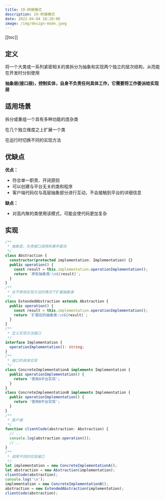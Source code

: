 ```yaml
---
title: 19-桥接模式
description: 19-桥接模式
date: 2022-04-04 18:20:00
image: /img/design-mode.jpeg
---
```


[[toc]]

## 定义

将一个大类或一系列紧密相关的类拆分为抽象和实现两个独立的层次结构，从而能在开发时分别使用

**抽象层(接口层)，控制实体，自身不负责任何具体工作，它需要将工作委派给实现层**

## 适用场景

拆分或重组一个具有多种功能的庞杂类

在几个独立维度之上扩展一个类

在运行时切换不同的实现方法

## 优缺点

**优点：**
- 符合单一职责、开闭原则
- 可以创建与平台无关的类和程序
- 客户端代码仅与高层抽象部分进行互动，不会接触到平台的详细信息

**缺点：**
- 对高内聚的类使用该模式，可能会使代码更加复杂

## 实现

```ts
/**
 * 抽象层，负责接口调用和事件委派
 */
class Abstraction {
  constructor(protected implementation: Implementation) {}
  public operation() {
    const result = this.implementation.operationImplementation();
    return `原有抽象类:\n${result}`;
  }
}
/**
 * 在不修改实现方法的情况下扩展抽象类
 */
class ExtendedAbstraction extends Abstraction {
  public operation() {
    const result = this.implementation.operationImplementation();
    return `扩展后的抽象类:\n${result}`;
  }
}
/**
 * 定义实现方法接口
 */
interface Implementation {
  operationImplementation(): string;
}
/**
 * 接口的具体实现
 */
class ConcreteImplementationA implements Implementation {
  public operationImplementation() {
    return '使用A平台实现';
  }
}
class ConcreteImplementationB implements Implementation {
  public operationImplementation() {
    return '使用B平台实现';
  }
}
/**
 * 客户端
 */
function clientCode(abstraction: Abstraction) {
  // ..
  console.log(abstraction.operation());
  // ..
}
/**
 * 调用不同的实现接口
 */
let implementation = new ConcreteImplementationA();
let abstraction = new Abstraction(implementation);
clientCode(abstraction);
console.log('\n');
implementation = new ConcreteImplementationB();
abstraction = new ExtendedAbstraction(implementation);
clientCode(abstraction);
```